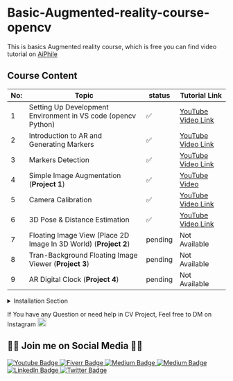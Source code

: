 # Basic-Augmented-reality-course-opencv

This is basics Augmented reality course, which is free you can find video tutorial on [AiPhile](https://www.youtube.com/aiphile)

## Course Content

|No: | Topic | status| Tutorial Link
|------|-------|-----|----|
|1|Setting Up Development Environment in VS code (opencv Python) | ✅| [YouTube Video Link](https://youtu.be/5OgY6oCZM_E) |
|2| Introduction to AR and Generating Markers| ✅ | [YouTube Video Link](https://youtu.be/_6x7pDOJkEk) |
|3| Markers Detection| ✅ | [YouTube Video Link](https://youtu.be/P9QZhcteRlU)  |
|4| Simple Image Augmentation (**Project 1**)| ✅| [YouTube Video](https://youtu.be/wB4BRWNuJM4)
|5|Camera Calibration| ✅ |[YouTube Video Link](https://youtu.be/JHeNger8B2E) |
|6|3D Pose & Distance Estimation| ✅ | [YouTube Video Link](https://youtu.be/mn-M6Qzx6SE) |
|7| Floating Image View (Place 2D Image In 3D World) (**Project 2**) |pending | Not Available |
|8| Tran-Background Floating Image Viewer (**Project 3**)| pending | Not Available |
|9| AR Digital Clock (**Project 4**)|pending | Not Available |

<details>
<summary>Installation Section</summary>
<br>

### Windows ※

```bash
pip install opencv-contrib-python==4.5.5.62
```

### Linux🐧 or Mac🍎

```bash
pip3 install opencv-contrib-python==4.5.5.62
```

</br>
</details>

If You have any Question or need help in CV Project, Feel free to DM on Instagram  <a href="https://www.instagram.com/aiphile17/">  <img alt="Instagram" src="https://user-images.githubusercontent.com/66181793/131223931-32d84c10-88b4-4cd6-8eb8-89f06c3b5b51.png"  width="20"> </a>

## 💚🖤 Join me on Social Media 🖤💚

 
   <div id="badges">

 <!-- Youtube Badge -->
  <a href="https://www.youtube.com/c/aiphile">
    <img src="https://img.shields.io/badge/YouTube-red?style=for-the-badge&logo=youtube&logoColor=white" alt="Youtube Badge"/>
  </a>

<!-- Fiverr Badge -->
   <a href="https://www.fiverr.com/aiphile">
    <img src="https://img.shields.io/badge/Fiverr-fiverr?style=for-the-badge&logo=Fiverr&logoColor=black" alt="Fiverr Badge"/>
  </a>
<!-- Instagram Badge  -->
  <a href="https://www.instagram.com/aiphile17">
    <img src="https://img.shields.io/badge/Instagram-purple?style=for-the-badge&logo=Instagram&logoColor=white" alt="Medium Badge"/>

<!-- Medium Badge  -->
  <a href="https://medium.com/@aiphile">
    <img src="https://img.shields.io/badge/Medium-black?style=for-the-badge&logo=Medium&logoColor=white" alt="Medium Badge"/>
  </a>

<!-- LinkedIn Badge -->
  <a href="https://www.linkedin.com/company/aiphile">
    <img src="https://img.shields.io/badge/LinkedIn-blue?style=for-the-badge&logo=linkedin&logoColor=white" alt="LinkedIn Badge"/>
  </a>

  <!-- Twitter Badge  -->
  <a href="https://twitter.com/ai_phile">
    <img src="https://img.shields.io/badge/Twitter-blue?style=for-the-badge&logo=twitter&logoColor=white" alt="Twitter Badge"/>
  </a>

  <!-- Face book badge  -->
  <!-- <a href="your-twitter-URL">
    <img src="https://img.shields.io/badge/Facebook-blue?style=for-the-badge&logo=Facebook&logoColor=white" alt="Facebook Badge"/>
  </a> -->




 
</div>
